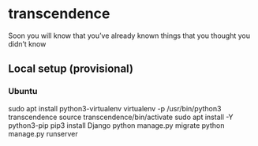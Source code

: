 # transcendence
Soon you will know that you’ve already known things that you thought you didn’t know

## Local setup (provisional)
### Ubuntu
sudo apt install python3-virtualenv
virtualenv -p /usr/bin/python3 transcendence
source transcendence/bin/activate
sudo apt install -Y python3-pip
pip3 install Django
python manage.py migrate
python manage.py runserver
